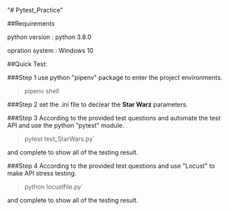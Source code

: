 "# Pytest_Practice"


##Requirements

python version : python 3.8.0

opration system : Windows 10


##Quick Test:


###Step 1
use python "pipenv" package to enter the project environments.

>pipenv shell

###Step 2
set the .ini file to declear the **Star Warz** parameters.

###Step 3
According to the provided test questions and automate the test API and use the python "pytest" module.

>pytest test_StarWars.py`

and complete to show all of the testing result.

###Step 4
According to the provided test questions and use "Locust" to make API stress testing.

>python locustfile.py`

and complete to show all of the testing result.